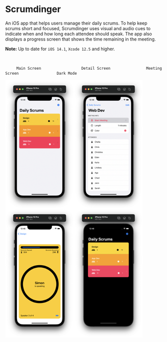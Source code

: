 # Scrumdinger

An iOS app that helps users manage their daily scrums. To help keep scrums short and focused, Scrumdinger uses visual and audio cues to indicate when and how long each attendee should speak. The app also displays a progress screen that shows the time remaining in the meeting.


**Note:** Up to date for `iOS 14.1`, `Xcode 12.5` and higher.

<br>

         Main Screen                  Detail Screen                Meeting Screen                 Dark Mode

<img width=220 align="left" src="img/main-screen.PNG">
<img width=220 align="left" src="img/detail-screen.PNG">
<img width=220 align="left" src="img/meeting-screen.PNG">
<img width=220 src="img/dark-mode.PNG">
